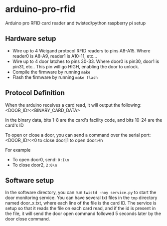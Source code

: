 arduino-pro-rfid
================

Arduino pro RFID card reader and twisted/python raspberry pi setup

Hardware setup
----------------
- Wire up to 4 Weigand protocol RFID readers to pins A8-A15.  Where reader0 is A8-A9, reader1 is A10-11, etc...
- Wire up to 4 door latches to pins 30-33.  Where door0 is pin30, door1 is pin31, etc.. This pin will go HIGH, enabling the door to unlock.
- Compile the firmware by running `make`
- Flash the firmware by running `make flash`

Protocol Definition
--------------------
When the arduino receives a card read, it will output the following:
  <DOOR_ID>:<BINARY_CARD_DATA>
  
In the binary data, bits 1-8 are the card's facility code, and bits 10-24 are the card's ID

To open or close a door, you can send a command over the serial port:
  <DOOR_ID>:<0 to close door|1 to open door>\n
  
For example
- To open door0, send: `0:1\n`
- To close door2, `2:0\n`

Software setup
--------------
In the software directory, you can run `twistd -noy service.py` to start the door monitoring service.
You can have several txt files in the `tmp` directory named door_x.txt, where each line of the file is the card ID.
The service is setup so that it reads the file on each card read, and if the id is present in the file, it will
send the door open command followed 5 seconds later by the door close command.
